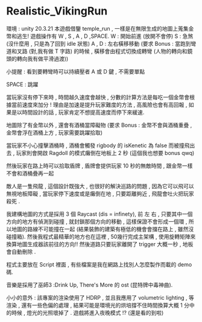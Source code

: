 # Realistic_VikingRun
環境 : unity 20.3.21
本遊戲借鑒 temple_run , 一樣是在無限生成的地圖上蒐集金幣和逃生!
遊戲操作有 W , S , A , D ,SPACE.
W : 開始前進 (放開不會停)
S : 急煞 (沒什麼用 , 只是為了回到 idle 狀態)
A , D : 左右橫移移動 (要求 Bonus : 當跑到彎道和叉路 (對,我有做 T 字路) 的時候 , 橫移會由程式切換成轉彎 (人物的轉向和鏡頭的轉向我有做平滑過渡))

小提醒 : 看到要轉彎時可以持續壓者 A 或 D 鍵 , 不需要單點

SPACE : 跳躍

當玩家沒有停下來時 , 時間越久速度會越快 , 分數的計算方法是每吃一個金幣會根據當前速度來加分 !
理由是加速是提升玩家難度的方法 , 高風險也會有高回報 , 如果是以時間設計的話 , 玩家肯定不想提高速度而停下來緩速.

地圖除了有金幣以外 , 還會有酒桶當障礙物 (要求 Bonus : 金幣不會與酒桶重疊 , 金幣會浮在酒桶上方 , 玩家需要跳躍拾取)

當玩家不小心撞擊酒桶時 , 酒桶會觸發 rigbody 的 isKenetic 為 false 而被撞飛出去 , 玩家則會開啟 Ragdoll 的模式癱倒在地板上 2 秒 (這個我也想要 bonus qwq)

然後玩家在路上時可以拾取盾牌 , 盾牌會提供玩家 10 秒的無敵時間 , 跟金幣一樣不會和酒桶疊再一起

敵人是一隻飛龍 , 這個設計既強大 , 也很好的解決巡路的問題 , 因為它可以飛可以無視地板障礙 , 當玩家停下速度或是癱倒在地 , 只要距離夠近 , 飛龍會吐火把玩家殺死 .

我建構地圖的方式是採用 3 個 Raycast (dis = infinety), 前 左 右 , 只要其中一個方向的地方有偵測到碰撞 , 就封鎖那個方向的移動 , 這樣保證不會形成一個環 , 所以地圖的路線不可能撞在一起 (結果裝飾的建築有極低的機會會擋在路上 , 雖然沒碰撞箱).
然後我程式最精華的地方也在這裡 , 50幾行完成主架構 , 使用旋轉矩陣來換算地圖生成器該前往的方向!!
然後道路只要玩家離開了 trigger 大概一秒 , 地板會自動刪除 .

程式主要放在 Script 裡面 , 有些檔案是我在網路上找別人怎麼製作而載的 demo 碼.

音樂是採用了巫師3 :Drink Up, There's More 的 ost (昆特牌中毒神曲).

小小的意外 : 該專案的渲染使用了 HDRP , 並且我應用了 volumetric lighting , 等渲染 , 還有一些色偏的處理 , 結果可能是環境光的烘培撐不住時間換算大概 1 分中的時候 , 燈光的光照壞掉了 . 遊戲將進入夜晚模式 !? (還是看的到啦)
